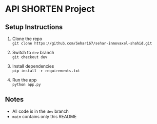 # API SHORTEN Project

## Setup Instructions

1. Clone the repo  
   `git clone https://github.com/Sehar167/sehar-innovaxel-shahid.git`

2. Switch to `dev` branch  
   `git checkout dev`

3. Install dependencies  
   `pip install -r requirements.txt`

4. Run the app  
   `python app.py`

## Notes

- All code is in the `dev` branch  
- `main` contains only this README
